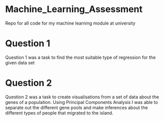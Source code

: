 # Machine_Learning_Assessment
Repo for all code for my machine learning module at university

# Question 1
Question 1 was a task to find the most suitable type of regression for the given data set

# Question 2
Question 2 was a task to create visualisations from a set of data about the genes of a population.
Using Principal Components Analysis I was able to separate out the different gene pools and make
inferences about the different types of people that migrated to the island.
